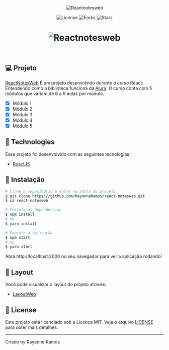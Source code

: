 <p align="center">
  <img src="https://user-images.githubusercontent.com/43352880/159061380-8fb5bfc1-0b08-4f52-9eb8-9481874e88a8.png" alt="Reactnotesweb">
</p>

<p align="center">
  <img src="https://img.shields.io/badge/license-MIT-%23835afd" alt="License">
  <img src="https://img.shields.io/badge/forks-MIT-%23835afd" alt="Forks">
  <img src="https://img.shields.io/badge/stars-MIT-%23835afd" alt="Stars">
</p>

<h1 align="center">
  <img src="https://user-images.githubusercontent.com/43352880/159061480-e4d1afc8-4f91-4d08-bd6a-1d1e3a295555.png" title="Reactnotesweb" alt="Reactnotesweb">
</h1>

<br>

## 💻 Projeto

[ReactNotesWeb](https://react-notesweb.vercel.app/) É um projeto desenvolvido durante o curso React: Entendendo como a biblioteca funciona da [Alura](https://alura.com.br/). O curso conta com 5 módulos que variam de 6 a 9 aulas por módulo.

 - [x] Módulo 1
 - [x] Módulo 2
 - [x] Módulo 3
 - [x] Módulo 4
 - [x] Módulo 5

## 🧪 Technologies

Esse projeto foi desenvolvido com as seguintes tecnologias:

 - [ReactJS](https://reactjs.org)

## 🚀 Instalação

```bash
# Clone o repositório e entre na pasta do projeto
$ git clone https://github.com/RayanneRamos/react-notesweb.git
$ cd react-notesweb

# Instale as dependências
$ npm install
# ou
$ yarn install

# Execute a aplicação
$ npm start
# ou
$ yarn start
```

Abra http://localhost:3000 no seu navegador para ver a aplicação rodando!

## 🔖 Layout

Você pode visualizar o layout do projeto através:

 - [LayoutWeb](https://www.figma.com/file/zHfl5yJEP4tBxpkTeLBueD/react-notes-app?node-id=0%3A1) 

## 📝 License

Este projeto está licenciado sob a Licença MIT. Veja o arquivo [LICENSE](LICENSE) para obter mais detalhes.

---

<p aling="center">Criado by Rayanne Ramos</p>
